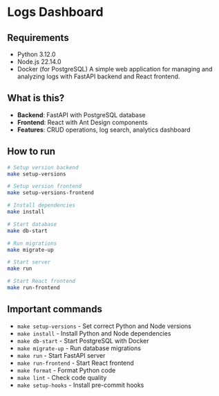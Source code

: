 # Logs Dashboard


## Requirements
- Python 3.12.0
- Node.js 22.14.0
- Docker (for PostgreSQL)
A simple web application for managing and analyzing logs with FastAPI backend and React frontend.

## What is this?

- **Backend**: FastAPI with PostgreSQL database
- **Frontend**: React with Ant Design components
- **Features**: CRUD operations, log search, analytics dashboard

## How to run

```bash
# Setup version backend
make setup-versions

# Setup version frontend
make setup-versions-frontend

# Install dependencies
make install

# Start database
make db-start

# Run migrations
make migrate-up

# Start server
make run

# Start React frontend
make run-frontend
```

## Important commands

- `make setup-versions` - Set correct Python and Node versions
- `make install` - Install Python and Node dependencies
- `make db-start` - Start PostgreSQL with Docker
- `make migrate-up` - Run database migrations
- `make run` - Start FastAPI server
- `make run-frontend` - Start React frontend
- `make format` - Format Python code
- `make lint` - Check code quality
- `make setup-hooks` - Install pre-commit hooks
